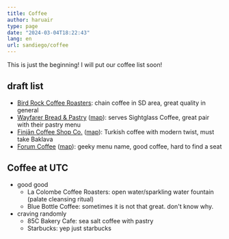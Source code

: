 ```yaml
---
title: Coffee
author: haruair
type: page 
date: "2024-03-04T18:22:43"
lang: en 
url: sandiego/coffee
---
```


This is just the beginning! I will put our coffee list soon!

## draft list

- [Bird Rock Coffee Roasters](https://birdrockcoffee.com/):
  chain coffee in SD area, great quality in general
- [Wayfarer Bread & Pastry](https://www.wayfarerbread.com/)
  ([map](https://maps.app.goo.gl/F4vumjC5AzVfsiVX6)):
  serves Sightglass Coffee, great pair with their pastry menu
- [Finjān Coffee Shop Co.](https://finjanco.com/)
  ([map](https://maps.app.goo.gl/Nibo2AQ8bMH9mLCz6)):
  Turkish coffee with modern twist, must take Baklava
- [Forum Coffee](https://www.forumcoffees.com/)
  ([map](https://maps.app.goo.gl/3dCD26WtriY9yGzv7)):
  geeky menu name, good coffee, hard to find a seat

## Coffee at UTC

- good good 
  - La Colombe Coffee Roasters:
    open water/sparkling water fountain (palate cleansing ritual)
  - Blue Bottle Coffee:
    sometimes it is not that great. don't know why.
- craving randomly
  - 85C Bakery Cafe: sea salt coffee with pastry
  - Starbucks: yep just starbucks

